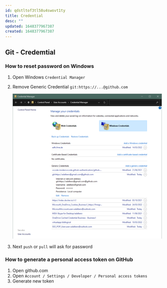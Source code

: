 ```yaml
---
id: qdstltof3tl58u4swovt1ty
title: Credential
desc: ""
updated: 1648377967387
created: 1648377967387
---
```


## Git - Credemtial

### How to reset password on Windows

1. Open Windows `Credential Manager`
2. Remove Generic Credential `git:https://...@github.com`

   ![](./assets/images/dev.git.credential-credential.PNG)

3. Next `push` or `pull` will ask for password

### How to generate a personal access token on GitHub

1. Open github.com
2. Open `Account / Settings / Developer / Personal access tokens`
3. Generate new token
